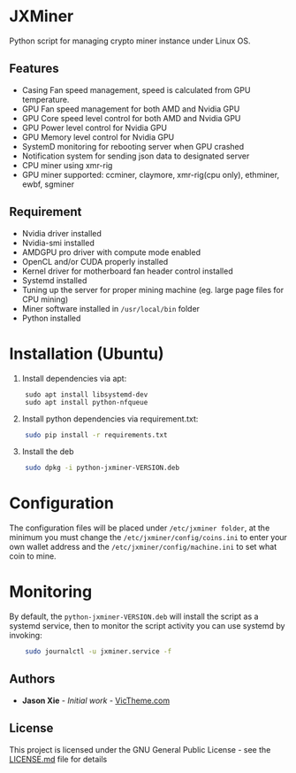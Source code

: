 # JXMiner

Python script for managing crypto miner instance under Linux OS.

## Features
- Casing Fan speed management, speed is calculated from GPU temperature.
- GPU Fan speed management for both AMD and Nvidia GPU
- GPU Core speed level control for both AMD and Nvidia GPU
- GPU Power level control for Nvidia GPU
- GPU Memory level control for Nvidia GPU
- SystemD monitoring for rebooting server when GPU crashed
- Notification system for sending json data to designated server
- CPU miner using xmr-rig
- GPU miner supported: ccminer, claymore, xmr-rig(cpu only), ethminer, ewbf, sgminer



## Requirement
- Nvidia driver installed
- Nvidia-smi installed
- AMDGPU pro driver with compute mode enabled
- OpenCL and/or CUDA properly installed
- Kernel driver for motherboard fan header control installed
- Systemd installed
- Tuning up the server for proper mining machine (eg. large page files for CPU mining)
- Miner software installed in `/usr/local/bin` folder
- Python installed



# Installation (Ubuntu)
1. Install dependencies via apt:
```ubuntu
    sudo apt install libsystemd-dev
    sudo apt install python-nfqueue
```
        
2. Install python dependencies via requirement.txt:
```bash
    sudo pip install -r requirements.txt  
```
    
3. Install the deb
```bash
    sudo dpkg -i python-jxminer-VERSION.deb
```
    


# Configuration
The configuration files will be placed under `/etc/jxminer folder`, at the minimum you must change
the `/etc/jxminer/config/coins.ini` to enter your own wallet address and the `/etc/jxminer/config/machine.ini`
to set what coin to mine.



# Monitoring
By default, the `python-jxminer-VERSION.deb` will install the script as a systemd service, then to monitor the script activity
you can use systemd by invoking:

```bash
    sudo journalctl -u jxminer.service -f
```



## Authors

* **Jason Xie** - *Initial work* - [VicTheme.com](https://victheme.com)



## License

This project is licensed under the GNU General Public License - see the [LICENSE.md](LICENSE.md) file for details
